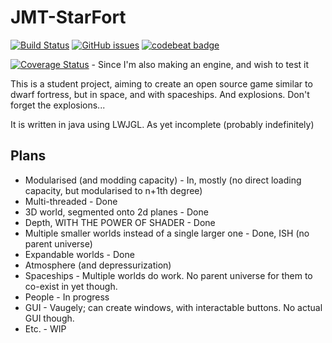 JMT-StarFort
=====


[![Build Status](https://travis-ci.org/jediminer543/JMT-Starfort.svg?branch=master)](https://travis-ci.org/jediminer543/JMT-Starfort)
[![GitHub issues](https://img.shields.io/github/issues/jediminer543/JMT-Starfort.svg)](https://github.com/jediminer543/JMT-Starfort/issues)
[![codebeat badge](https://codebeat.co/badges/12871665-51f2-44a3-a7b4-c96fc9a9019d)](https://codebeat.co/projects/github-com-jediminer543-jmt-starfort)


[![Coverage Status](https://coveralls.io/repos/github/jediminer543/JMT-Starfort/badge.svg?branch=master)](https://coveralls.io/github/jediminer543/JMT-Starfort?branch=master) - Since I'm also making an engine, and wish to test it


This is a student project, aiming to create an open source game similar to dwarf fortress, but in space, and with spaceships. And explosions. Don't forget the explosions...

It is written in java using LWJGL. As yet incomplete (probably indefinitely)

## Plans
* Modularised (and modding capacity) - In, mostly (no direct loading capacity, but modularised to n+1th degree)
* Multi-threaded - Done
* 3D world, segmented onto 2d planes - Done
* Depth, WITH THE POWER OF SHADER - Done
* Multiple smaller worlds instead of a single larger one - Done, ISH (no parent universe)
* Expandable worlds - Done
* Atmosphere (and depressurization)
* Spaceships - Multiple worlds do work. No parent universe for them to co-exist in yet though.
* People - In progress
* GUI - Vaugely; can create windows, with interactable buttons. No actual GUI though.
* Etc. - WIP

